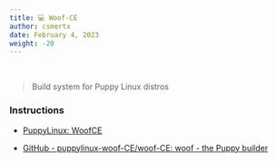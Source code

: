 ```yaml
---
title: 💻 Woof-CE
author: csmertx
date: February 4, 2023
weight: -20
---
```


<br />

> Build system for Puppy Linux distros

### Instructions

- [PuppyLinux: WoofCE](https://www.wikka.puppylinux.com/WoofCE)

- [GitHub - puppylinux-woof-CE/woof-CE: woof - the Puppy builder](https://github.com/puppylinux-woof-CE/woof-CE)
